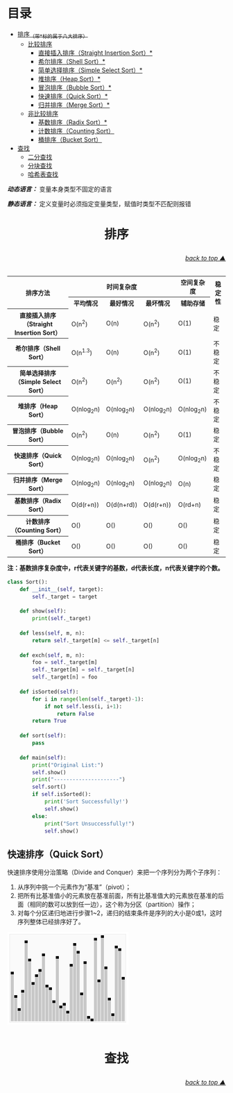 # 目录

* [排序<sub>（带*标的属于八大排序）</sub>](#排序)
    * [比较排序](#比较排序)
        * [直接插入排序（Straight Insertion Sort）*](#直接插入排序（straight-insertion-sort）)
        * [希尔排序（Shell Sort）*](#希尔排序（shell-sort）)
        * [简单选择排序（Simple Select Sort）*](#简单选择排序（simple-select-sort）)
        * [堆排序（Heap Sort）*](#堆排序（heap-sort）)
        * [冒泡排序（Bubble Sort）*](#冒泡排序（bubble-sort）)
        * [快速排序（Quick Sort）*](#快速排序（quick-sort）)
        * [归并排序（Merge Sort）*](#归并排序（merge-sort）)
    * [非比较排序](#非比较排序)
        * [基数排序（Radix Sort）*](#基数排序（radix-sort）)
        * [计数排序（Counting Sort）](#计数排序（counting-sort）)
        * [桶排序（Bucket Sort）](#桶排序（bucket-sort）)
* [查找](#查找)
    * [二分查找](#二分查找)
    * [分块查找](#分块查找)
    * [哈希表查找](#哈希表查找)


***动态语言：***
变量本身类型不固定的语言

***静态语言：***
定义变量时必须指定变量类型，赋值时类型不匹配则报错




# <p align="center">排序</p>
###### [<p align="right">back to top ▲</p>](#目录)

<table>
	<tr>
		<th rowspan="2">排序方法</th>
		<th colspan="3">时间复杂度</th>
		<th>空间复杂度</th>
		<th rowspan="2">稳定性</th>
	</tr>
	<tr>
		<th>平均情况</th>
		<th>最好情况</th>
		<th>最坏情况</th>
		<th>辅助存储</th>
	</tr>
	<tr>
		<th>直接插入排序（Straight Insertion Sort）</th>
		<td>O(n<sup>2</sup>)</td>
		<td>O(n)</td>
		<td>O(n<sup>2</sup>)</td>
		<td>O(1)</td>
		<td>稳定</td>
	</tr>
	<tr>
		<th>希尔排序（Shell Sort）</th>
		<td>O(n<sup>1.3</sup>)</td>
		<td>O(n)</td>
		<td>O(n<sup>2</sup>)</td>
		<td>O(1)</td>
		<td>不稳定</td>
	</tr>
	<tr>
		<th>简单选择排序（Simple Select Sort）</th>
		<td>O(n<sup>2</sup>)</td>
		<td>O(n<sup>2</sup>)</td>
		<td>O(n<sup>2</sup>)</td>
		<td>O(1)</td>
		<td>不稳定</td>
	</tr>
	<tr>
		<th>堆排序（Heap Sort）</th>
		<td>O(nlog<sub>2</sub>n)</td>
		<td>O(nlog<sub>2</sub>n)</td>
		<td>O(nlog<sub>2</sub>n)</td>
		<td>O(nlog<sub>2</sub>n)</td>
		<td>不稳定</td>
	</tr>
	<tr>
		<th>冒泡排序（Bubble Sort）</th>
		<td>O(n<sup>2</sup>)</td>
		<td>O(n)</td>
		<td>O(n<sup>2</sup>)</td>
		<td>O(1)</td>
		<td>稳定</td>
	</tr>
	<tr>
		<th>快速排序（Quick Sort）</th>
		<td>O(nlog<sub>2</sub>n)</td>
		<td>O(nlog<sub>2</sub>n)</td>
		<td>O(n<sup>2</sup>)</td>
		<td>O(nlog<sub>2</sub>n)</td>
		<td>不稳定</td>
	</tr>
	<tr>
		<th>归并排序（Merge Sort）</th>
		<td>O(nlog<sub>2</sub>n)</td>
		<td>O(nlog<sub>2</sub>n)</td>
		<td>O(nlog<sub>2</sub>n)</td>
		<td>O(n)</td>
		<td>稳定</td>
	</tr>
	<tr>
		<th>基数排序（Radix Sort）</th>
		<td>O(d(r+n))</td>
		<td>O(d(n+rd))</td>
		<td>O(d(r+n))</td>
		<td>O(rd+n)</td>
		<td>稳定</td>
	</tr>
	<tr>
		<th>计数排序（Counting Sort）</th>
		<td>O()</td>
		<td>O()</td>
		<td>O()</td>
		<td>O()</td>
		<td>稳定</td>
	</tr>
	<tr>
		<th>桶排序（Bucket Sort）</th>
		<td>O()</td>
		<td>O()</td>
		<td>O()</td>
		<td>O()</td>
		<td>稳定</td>
	</tr>
</table>

**注：基数排序复杂度中，r代表关键字的基数，d代表长度，n代表关键字的个数。**

```python
class Sort():
    def __init__(self, target):
        self._target = target
    
    def show(self):
        print(self._target)
    
    def less(self, m, n):
        return self._target[m] <= self._target[n]
    
    def exch(self, m, n):
        foo = self._target[m]
        self._target[m] = self._target[n]
        self._target[n] = foo
        
    def isSorted(self):
        for i in range(len(self._target)-1):
            if not self.less(i, i+1):
                return False
        return True
    
    def sort(self):
        pass
    
    def main(self):
        print("Original List:")
        self.show()
        print("---------------------")
        self.sort()
        if self.isSorted():
            print('Sort Successfully!')
            self.show()
        else:
            print("Sort Unsuccessfully!")
            self.show()
```

## 快速排序（Quick Sort）

快速排序使用分治策略（Divide and Conquer）来把一个序列分为两个子序列：
1. 从序列中挑一个元素作为“基准”（pivot）；
2. 把所有比基准值小的元素放在基准前面，所有比基准值大的元素放在基准的后面（相同的数可以放到任一边），这个称为分区（partition）操作；
3. 对每个分区递归地进行步骤1~2，递归的结束条件是序列的大小是0或1，这时序列整体已经排序好了。

![快速排序](../images/cs_sort_quick_sort.gif)

```python

```



# <p align="center">查找</p>
###### [<p align="right">back to top ▲</p>](#目录)